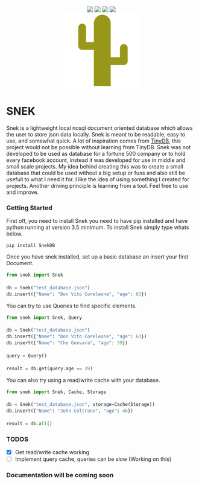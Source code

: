 <div align="center">
	<img src="https://img.shields.io/badge/version-v0.0.1-brightgreen">
	<img src="https://img.shields.io/badge/python-3.5%2B-brightgreen">
	<img src="https://img.shields.io/github/license/emit07/snek">
	<img src="https://shields.io/github/stars/emit07/snek?style=social"> 
</div>


<div align="center">
	<img width="200" height="200" src="https://raw.githubusercontent.com/Emit07/snek/master/logo/snek.png">
</div>	

<p align="center">
	<h1>SNEK</h1>
</p>

Snek is a lightweight local nosql document oriented database which allows the user to store json data locally. Snek is meant to be readable, easy to use, and somewhat quick. A lot of inspiration comes from [TinyDB](https://github.com/msiemens/tinydb), this project would not be possible without learning from TinyDB. Snek was not developed to be used as database for a fortune 500 company or to hold every facebook account, instead it was developed for use in middle and small scale projects. My idea behind creating this was to create a small database that could be used without a big setup or fuss and also still be usefull to what I need it for. I like the idea of using something I created for projects. Another driving principle is learning from a tool. Feel free to use and improve.

### Getting Started

First off, you need to install Snek you need to have pip installed and have python running at version 3.5 minimum. To install Snek simply type whats below.

```
pip install SnekDB
```

Once you have snek installed, set up a basic database an insert your first Document.

```python
from snek import Snek

db = Snek("test_database.json")
db.insert({"Name": "Don Vito Coreleone", "age": 63})
```

You can try to use Queries to find specific elements.

```python
from snek import Snek, Query

db = Snek("test_database.json")
db.insert({"Name": "Don Vito Coreleone", "age": 63})
db.insert({"Name": "Che Guevara", "age": 39})

query = Query()

result = db.get(query.age == 39)
```

You can also try using a read/write cache with your database. 

```python
from snek import Snek, Cache, Storage

db = Snek("test_database.json", storage=Cache(Storage))
db.insert({"Name": "John Coltrane", "age": 46})

result = db.all()
```

### TODOS

* [x] Get read/write cache working
* [ ] Implement query cache, queries can be slow (Working on this)

### Documentation will be coming soon